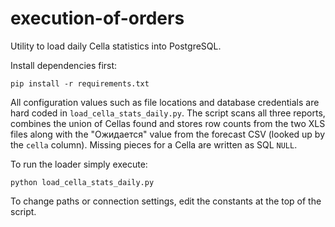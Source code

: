 # execution-of-orders

Utility to load daily Cella statistics into PostgreSQL.

Install dependencies first:

```
pip install -r requirements.txt
```

All configuration values such as file locations and database credentials are
hard coded in ``load_cella_stats_daily.py``. The script scans all three reports,
combines the union of Cellas found and stores row counts from the two XLS files
along with the "Ожидается" value from the forecast CSV (looked up by the
``cella`` column). Missing pieces for a Cella are written as SQL ``NULL``.

To run the loader simply execute:

```
python load_cella_stats_daily.py
```

To change paths or connection settings, edit the constants at the top of the
script.
